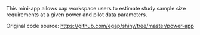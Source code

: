This mini-app allows xap workspace users to estimate study sample size requirements at a given power and pilot data parameters.

Original code source: https://github.com/egap/shiny/tree/master/power-app